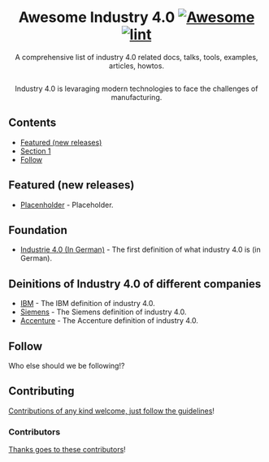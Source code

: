 <div align="center">

<!-- title -->

<!--lint ignore no-dead-urls-->

# Awesome Industry 4.0 [![Awesome](https://awesome.re/badge.svg)](https://awesome.re) [![lint](https://github.com/akoscsiszar/awesome-i40/actions/workflows/lint.yaml/badge.svg)](https://github.com/akoscsiszar/awesome-i40/workflows/lint.yaml)

<!-- subtitle -->

A comprehensive list of industry 4.0 related docs, talks, tools, examples, articles, howtos.

<!-- image -->

<a href="" target="_blank" rel="noopener noreferrer">
  <img src="" />
</a>

<!-- description -->

Industry 4.0 is levaraging modern technologies to face the challenges of manufacturing. 
</div>

<!-- TOC -->

## Contents

- [Featured (new releases)](#featured-new-releases)
- [Section 1](#section-1)
- [Follow](#follow)

<!-- CONTENT -->

## Featured (new releases)

- [Placenholder](https://apple.com) - Placeholder.

## Foundation

- [Industrie 4.0 (In German)](https://web.archive.org/web/20130304101009/http://www.vdi-nachrichten.com/artikel/Industrie-4-0-Mit-dem-Internet-der-Dinge-auf-dem-Weg-zur-4-industriellen-Revolution/52570/1) - The first definition of what industry 4.0 is (in German).

## Deinitions of Industry 4.0 of different companies

- [IBM](https://www.ibm.com/topics/industry-4-0) - The IBM definition of industry 4.0.
- [Siemens](https://www.plm.automation.siemens.com/global/en/our-story/glossary/industry-4-0/29278) - The Siemens definition of industry 4.0.
- [Accenture](https://www.accenture.com/au-en/insights/industry-x-index) - The Accenture definition of industry 4.0.


<!-- END CONTENT -->

## Follow

<!-- list people worth following on social sites (Twitter, LinkedIn, GitHub, YouTube etc.) -->

Who else should we be following!?

## Contributing

[Contributions of any kind welcome, just follow the guidelines](contributing.md)!

### Contributors

[Thanks goes to these contributors](https://github.com/akoscsiszar/awesome-i40/graphs/contributors)!

